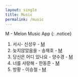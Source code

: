 ```yaml
---
layout: single
title: Music
permalink: /music
---
```


M - Melon Music App
{: .notice}

<ol>
<li>
	서시- 신성우
	- <a href="https://kko.to/XBJoRc4S3i">M</a>
</li>
<li>
	늦지않았음을 - 송재호
	- <a href="https://kko.to/YXN3ecddlt">M</a>
</li>
<li>
	당신은 어디 있나요 - 양수경
	- <a href="https://kko.to/D_LlWfqaVc">M</a>
</li>
<li>
	너를 사랑해 - 한동준
	- <a href="https://kko.to/bsc2T6mqWf">M</a>
</li>
<li>
	방황 - 이승철
	- <a href="https://kko.to/1DaO735W3B">M</a>
</li>
</ol>
